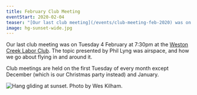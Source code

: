 ```yaml
---
title: February Club Meeting
eventStart: 2020-02-04
teaser: "[Our last club meeting](/events/club-meeting-feb-2020) was on Tuesday 4 February at 7:30pm at the [Weston Creek Labor Club](https://goo.gl/maps/6EtdRPvfNiqLgX2U7)."
image: hg-sunset-wide.jpg
---
```

Our last club meeting was on Tuesday 4 February at 7:30pm at the [Weston Creek Labor Club](https://goo.gl/maps/6EtdRPvfNiqLgX2U7).
The topic presented by Phil Lyng was airspace, and how we go about flying in and around it.

Club meetings are held on the first Tuesday of every month except December (which is our Christmas party instead) and January. 

![Hang gliding at sunset. Photo by Wes Kilham.](/images/hg-sunset.jpg)
